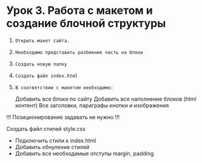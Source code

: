 # Урок 3. Работа с макетом и создание блочной структуры
1.     Открыть макет сайта.
2.     Необходимо представить разбиение часть на блоки
3.     Создать новую папку
4.     Создать файл index.html
5.     В соответствии с макетом необходимо:
    Добавить все блоки по сайту
    Добавить все наполнение блоков (html контент)
    Все заголовки, параграфы кнопки и изображения

!!! Позиционирование задавать не нужно !!!

Создать файл стилей style.css

* Подключить стили к index.html
* Добавить обнуление стилей
* Добавить все необходимые отступы margin, padding

